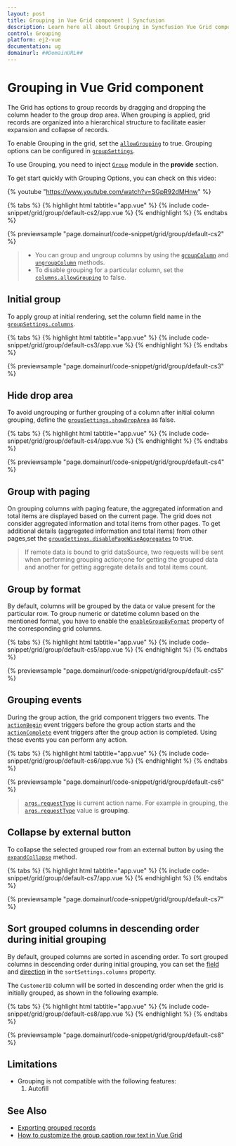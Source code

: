 ```yaml
---
layout: post
title: Grouping in Vue Grid component | Syncfusion
description: Learn here all about Grouping in Syncfusion Vue Grid component of Syncfusion Essential JS 2 and more.
control: Grouping 
platform: ej2-vue
documentation: ug
domainurl: ##DomainURL##
---
```


# Grouping in Vue Grid component

The Grid has options to group records by dragging and dropping the column header to the group drop area. When grouping is applied, grid records are organized into a hierarchical structure to facilitate easier expansion and collapse of records.

To enable Grouping in the grid, set the [`allowGrouping`](https://ej2.syncfusion.com/vue/documentation/api/grid/#allowgrouping) to true. Grouping options can be configured in [`groupSettings`](https://ej2.syncfusion.com/vue/documentation/api/grid/groupSettings/).

To use Grouping, you need to inject [`Group`](https://ej2.syncfusion.com/vue/documentation/api/grid/group) module in the **provide** section.

To get start quickly with Grouping Options, you can check on this video:

{% youtube "https://www.youtube.com/watch?v=SGpR92dMHnw" %}

{% tabs %}
{% highlight html tabtitle="app.vue" %}
{% include code-snippet/grid/group/default-cs2/app.vue %}
{% endhighlight %}
{% endtabs %}
        
{% previewsample "page.domainurl/code-snippet/grid/group/default-cs2" %}

> * You can group and ungroup columns by using the [`groupColumn`](https://ej2.syncfusion.com/vue/documentation/api/grid/group/#groupcolumn) and [`ungroupColumn`](https://ej2.syncfusion.com/vue/documentation/api/grid/group/#ungroupcolumn) methods.
> * To disable grouping for a particular column, set the [`columns.allowGrouping`](https://ej2.syncfusion.com/vue/documentation/api/grid/column/#allowgrouping) to false.

## Initial group

To apply group at initial rendering, set the column field name in the [`groupSettings.columns`](https://ej2.syncfusion.com/vue/documentation/api/grid/groupSettings/#columns).

{% tabs %}
{% highlight html tabtitle="app.vue" %}
{% include code-snippet/grid/group/default-cs3/app.vue %}
{% endhighlight %}
{% endtabs %}
        
{% previewsample "page.domainurl/code-snippet/grid/group/default-cs3" %}

## Hide drop area

To avoid ungrouping or further grouping of a column after initial column grouping, define the [`groupSettings.showDropArea`](https://ej2.syncfusion.com/vue/documentation/api/grid/groupSettings/#showdroparea) as false.

{% tabs %}
{% highlight html tabtitle="app.vue" %}
{% include code-snippet/grid/group/default-cs4/app.vue %}
{% endhighlight %}
{% endtabs %}
        
{% previewsample "page.domainurl/code-snippet/grid/group/default-cs4" %}

## Group with paging

On grouping columns with paging feature, the aggregated information and total items are displayed based on the current page. The grid does not consider aggregated information and total items from other pages. To get additional details (aggregated information and total items) from other pages,set the [`groupSettings.disablePageWiseAggregates`](https://ej2.syncfusion.com/vue/documentation/api/grid/groupSettings/#disablepagewiseaggregates) to true.

> If remote data is bound to grid dataSource, two requests will be sent when performing grouping action;one for getting the grouped data and another for getting aggregate details and total items count.

## Group by format

By default, columns will be grouped by the data or value present for the particular row. To group numeric or datetime column based on the mentioned format, you have to enable the [`enableGroupByFormat`](https://ej2.syncfusion.com/vue/documentation/api/grid/column/#enablegroupbyformat) property of the corresponding grid columns.

{% tabs %}
{% highlight html tabtitle="app.vue" %}
{% include code-snippet/grid/group/default-cs5/app.vue %}
{% endhighlight %}
{% endtabs %}
        
{% previewsample "page.domainurl/code-snippet/grid/group/default-cs5" %}

## Grouping events

During the group action, the grid component triggers two events. The [`actionBegin`](https://ej2.syncfusion.com/vue/documentation/api/grid/#actionbegin) event triggers before the group action starts and the [`actionComplete`](https://ej2.syncfusion.com/vue/documentation/api/grid/#actioncomplete) event triggers after the group action is completed. Using these events you can perform any action.

{% tabs %}
{% highlight html tabtitle="app.vue" %}
{% include code-snippet/grid/group/default-cs6/app.vue %}
{% endhighlight %}
{% endtabs %}
        
{% previewsample "page.domainurl/code-snippet/grid/group/default-cs6" %}

> [`args.requestType`](https://ej2.syncfusion.com/vue/documentation/api/grid/sortEventArgs/#requesttype) is current action name. For example in grouping, the [`args.requestType`](https://ej2.syncfusion.com/vue/documentation/api/grid/sortEventArgs/#requesttype) value is **grouping**.

## Collapse by external button

To collapse the selected grouped row from an external button by using the [`expandCollapse`](https://ej2.syncfusion.com/vue/documentation/api/grid/group/#expandcollapserows) method.

{% tabs %}
{% highlight html tabtitle="app.vue" %}
{% include code-snippet/grid/group/default-cs7/app.vue %}
{% endhighlight %}
{% endtabs %}
        
{% previewsample "page.domainurl/code-snippet/grid/group/default-cs7" %}

## Sort grouped columns in descending order during initial grouping

By default, grouped columns are sorted in ascending order. To sort grouped columns in descending order during initial grouping, you can set the [field](https://ej2.syncfusion.com/vue/documentation/api/grid/sortDescriptorModel/#field) and [direction](https://ej2.syncfusion.com/vue/documentation/api/grid/sortDescriptorModel/#direction-string) in the `sortSettings.columns` property.

The `CustomerID` column will be sorted in descending order when the grid is initially grouped, as shown in the following example.

{% tabs %}
{% highlight html tabtitle="app.vue" %}
{% include code-snippet/grid/group/default-cs8/app.vue %}
{% endhighlight %}
{% endtabs %}
        
{% previewsample "page.domainurl/code-snippet/grid/group/default-cs8" %}

## Limitations

* Grouping is not compatible with the following features:
    1. Autofill

## See Also

* [Exporting grouped records](../excel-export/excel-export-options/#exporting-grouped-records)
* [How to customize the group caption row text in Vue Grid](https://www.syncfusion.com/forums/154055/how-to-customize-the-group-caption-row-text-in-vue-grid)